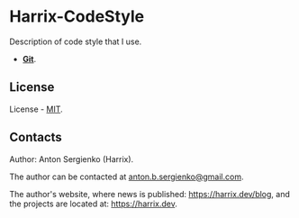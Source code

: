 # Harrix-CodeStyle

Description of code style that I use.

- [**Git**](https://github.com/Harrix/Harrix-CodeStyle/blob/master/style__git.md).

## License

License - [MIT](https://github.com/Harrix/Harrix-CodeStyle/blob/master/LICENSE.md).

## Contacts

Author: Anton Sergienko (Harrix).

The author can be contacted at [anton.b.sergienko@gmail.com](mailto:anton.b.sergienko@gmail.com).

The author's website, where news is published: <https://harrix.dev/blog>, and the projects are located at: <https://harrix.dev>.
